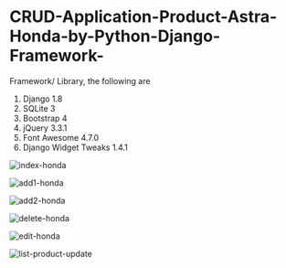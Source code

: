# CRUD-Application-Product-Astra-Honda-by-Python-Django-Framework-

Framework/ Library, the following are

1) Django 1.8
2) SQLite 3
3) Bootstrap 4
4) jQuery 3.3.1
5) Font Awesome 4.7.0
6) Django Widget Tweaks 1.4.1

![index-honda](https://user-images.githubusercontent.com/67305098/92997952-317a4f00-f541-11ea-8847-22bfb70d6a82.jpg)

![add1-honda](https://user-images.githubusercontent.com/67305098/92998020-a3eb2f00-f541-11ea-9c2e-90042fdbe459.jpg)

![add2-honda](https://user-images.githubusercontent.com/67305098/92998030-acdc0080-f541-11ea-9fcd-9c89fd9f2267.jpg)

![delete-honda](https://user-images.githubusercontent.com/67305098/92998044-bc5b4980-f541-11ea-86ba-1bda92e5073b.jpg)

![edit-honda](https://user-images.githubusercontent.com/67305098/92998050-c3825780-f541-11ea-95f6-7aadeb5ab09b.jpg)

![list-product-update](https://user-images.githubusercontent.com/67305098/92998057-cbda9280-f541-11ea-9f7d-e007a324ea0f.jpg)

